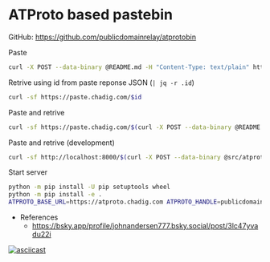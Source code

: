 # ATProto based pastebin

GitHub: https://github.com/publicdomainrelay/atprotobin

Paste

```bash
curl -X POST --data-binary @README.md -H "Content-Type: text/plain" https://paste.chadig.com
```

Retrive using id from paste reponse JSON (`| jq -r .id`)

```bash
curl -sf https://paste.chadig.com/$id
```

Paste and retrive

```bash
curl -sf https://paste.chadig.com/$(curl -X POST --data-binary @README.md -H "Content-Type: text/plain" https://paste.chadig.com | tee /dev/stderr | jq -r .id)
```

Paste and retrive (development)

```bash
curl -sf http://localhost:8000/$(curl -X POST --data-binary @src/atprotobin/cli.py -H "Content-Type: text/plain" http://localhost:8000/ | tee /dev/stderr | jq -r .id)
```

Start server

```bash
python -m pip install -U pip setuptools wheel
python -m pip install -e .
ATPROTO_BASE_URL=https://atproto.chadig.com ATPROTO_HANDLE=publicdomainrelay.atproto.chadig.com ATPROTO_PASSWORD=$(python -m keyring get publicdomainrelay@protonmail.com password.publicdomainrelay.atproto.chadig.com) python -m atprotobin
```

- References
  - https://bsky.app/profile/johnandersen777.bsky.social/post/3lc47yvadu22i

[![asciicast](https://asciinema.org/a/693007.svg)](https://asciinema.org/a/693007)

